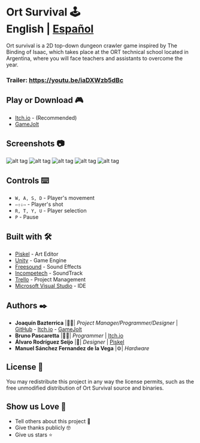 # Ort Survival 🕹️ &nbsp; &nbsp;&nbsp;&nbsp;&nbsp;&nbsp;&nbsp;&nbsp;&nbsp;&nbsp;&nbsp;&nbsp;&nbsp;&nbsp;&nbsp;&nbsp;&nbsp;&nbsp;&nbsp;&nbsp;&nbsp;&nbsp;&nbsp;&nbsp;&nbsp;&nbsp;&nbsp;&nbsp;&nbsp;&nbsp;&nbsp;&nbsp;&nbsp;&nbsp;&nbsp;&nbsp;&nbsp;&nbsp;&nbsp;&nbsp;&nbsp;&nbsp; English | [Español](./README-Spanish.md)

Ort survival is a 2D top-down dungeon crawler game inspired by The Binding of Isaac, which takes place at the ORT technical school located in Argentina, where you will face teachers and assistants to overcome the year.
### **Trailer:** https://youtu.be/iaDXWzb5dBc

## Play or Download 🎮

* [Itch.io](https://jbazte.itch.io/ort-survival) - (Recommended)
* [GameJolt](https://gamejolt.com/games/Ort-Survival/327729)

## Screenshots 📷
![alt tag](https://img.itch.zone/aW1hZ2UvMjM2ODYyLzExMzEwMDgucG5n/250x600/gDPaQu.png)
![alt tag](https://img.itch.zone/aW1hZ2UvMjM2ODYyLzExMzEwMDcucG5n/250x600/U583LE.png)
![alt tag](https://img.itch.zone/aW1hZ2UvMjM2ODYyLzExMzQ3MTIucG5n/250x600/ETI0uY.png)
![alt tag](https://img.itch.zone/aW1hZ2UvMjM2ODYyLzExMzQ3MTQucG5n/250x600/KbEUTk.png)
![alt tag](https://img.itch.zone/aW1hZ2UvMjM2ODYyLzExMzQ3MTMucG5n/250x600/hge99X.png)

## Controls ⌨️
* `W, A, S, D` - Player's movement
* `⇦⇧⇩⇨` - Player's shot
* `R, T, Y, U` - Player selection
* `P` - Pause

## Built with 🛠️

* [Piskel](https://www.piskelapp.com/) - Art Editor
* [Unity](https://unity3d.com/es) - Game Engine
* [Freesound](https://freesound.org/) - Sound Effects
* [Incompetech](https://incompetech.com/) - SoundTrack
* [Trello](https://trello.com) - Project Management
* [Microsoft Visual Studio](https://visualstudio.microsoft.com) - IDE

## Authors ✒️

* **Joaquín Bazterrica** |👨‍💻| *Project Manager/Programmer/Designer* | [GitHub](https://github.com/JBazte) - [Itch.io](https://jbazte.itch.io/) - [GameJolt](https://jbazte.gamejolt.io)
* **Bruno Pascaretta** |👨‍💻| *Programmer* | [Itch.io](https://brunopasca.itch.io)
* **Álvaro Rodríguez Seijo** |🎨| *Designer* | [Piskel](https://www.piskelapp.com/user/6676387420176384)
* **Manuel Sánchez Fernandez de la Vega** |⚙️| *Hardware* 

## License 📄

You may redistribute this project in any way the license permits, such as the free unmodified distribution of Ort Survival source and binaries.

## Show us Love 🎁

* Tell others about this project 📢
* Give thanks publicly 🤓
* Give us stars ⭐
